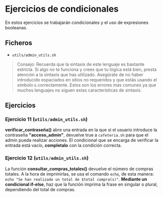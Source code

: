 # Ejercicios de condicionales
En estos ejercicios se trabajarán condicionales y el uso de expresiones booleanas.

## Ficheros
- `utils/admin_utils.sh`

> Consejo: Recuerda que la sintaxis de este lenguaje es bastante estrícta. Si algo no te funciona y crees que tu lógica está bien, presta atención a la sintaxis que has utilizado. Asegúrate de no haber introducido espaciados en sitios no requeridos y que estás usando el símbolo `&` correctamente. Estos son los errores más comunes ya que muchos lenguajes no siguen estas características de sintaxis.

## Ejercicios
### Ejercicio 11 (`utils/admin_utils.sh`)
**verificar_contraseña()** abre una entrada en la que si el usuario introduce la contraseña **"acceso_admin"**, devuelve true a `cafeteria.sh` para que el admin pueda realizar acciones. El condicional que se encarga de verificar la entrada está vacío, **completalo** con la condición correcta.

### Ejercicio 12 (`utils/admin_utils.sh`)
La función **consultar_compras_totales()** devuelve el número de compras totales. A la hora de imprimirlas, se usa el comando `echo`, de esta manera: `echo "Se han realizado un total de $total compra(s)"`. **Mediante un condicional if-else**, haz que la función imprima la frase en singular o plural, dependiendo del total de compras.

